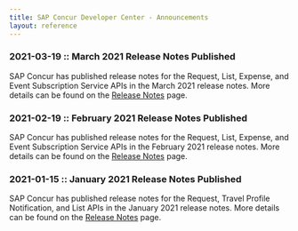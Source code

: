 ```yaml
---
title: SAP Concur Developer Center - Announcements
layout: reference
---
```

### 2021-03-19 :: March 2021 Release Notes Published

SAP Concur has published release notes for the Request, List, Expense, and Event Subscription Service APIs in the March 2021 release notes. More details can be found on the [Release Notes](https://developer.concur.com/tools-support/release-notes/index.html) page.

### 2021-02-19 :: February 2021 Release Notes Published

SAP Concur has published release notes for the Request, List, Expense, and Event Subscription Service APIs in the February 2021 release notes. More details can be found on the [Release Notes](https://developer.concur.com/tools-support/release-notes/index.html) page.

### 2021-01-15 :: January 2021 Release Notes Published

SAP Concur has published release notes for the Request, Travel Profile Notification, and List APIs in the January 2021 release notes. More details can be found on the [Release Notes](https://developer.concur.com/tools-support/release-notes/index.html) page.
